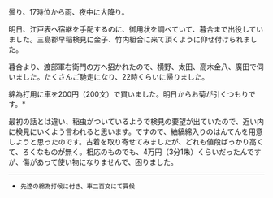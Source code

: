 曇り、17時位から雨、夜中に大降り。

明日、江戸表へ宿継を手配するのに、御用状を調べていて、暮合まで出役していました。三島郡早稲検見に金子、竹内組合に来て頂くように仰せ付けられました。

暮合より、渡部軍右衛門の方へ招かれたので、横野、太田、高木金八、廣田で伺いました。たくさんご馳走になり、22時くらいに帰りました。

綿為打用に車を200円（200文）で買いました。明日からお菊が引くつもりです。*

最初の話とは違い、稲虫がついているようで検見の要望が出ていたので、近い内に検見にいくよう言われると思います。ですので、紬縞綿入りのはんてんを用意しようと思ったのです。古着を取り寄せてみましたが、どれも値段ばっかり高くて、ろくなものが無く。相応のものでも、4万円（3分1朱）くらいだったんですが、傷があって使い物になりませんで、困りました。

***
* `先達の綿為打候に付き、車二百文にて買候`
